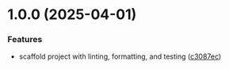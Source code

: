 # 1.0.0 (2025-04-01)


### Features

* scaffold project with linting, formatting, and testing ([c3087ec](https://github.com/dejongyeong/portfolio-portal/commit/c3087ec8d5d0221607294640929301b936b65d85))
